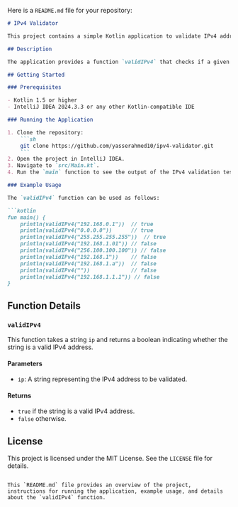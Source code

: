 Here is a `README.md` file for your repository:

```markdown
# IPv4 Validator

This project contains a simple Kotlin application to validate IPv4 addresses.

## Description

The application provides a function `validIPv4` that checks if a given string is a valid IPv4 address. It also includes a `main` function to test various IPv4 addresses.

## Getting Started

### Prerequisites

- Kotlin 1.5 or higher
- IntelliJ IDEA 2024.3.3 or any other Kotlin-compatible IDE

### Running the Application

1. Clone the repository:
    ```sh
    git clone https://github.com/yasserahmed10/ipv4-validator.git
    ```
2. Open the project in IntelliJ IDEA.
3. Navigate to `src/Main.kt`.
4. Run the `main` function to see the output of the IPv4 validation tests.

### Example Usage

The `validIPv4` function can be used as follows:

```kotlin
fun main() {
    println(validIPv4("192.168.0.1"))  // true
    println(validIPv4("0.0.0.0"))      // true
    println(validIPv4("255.255.255.255"))  // true
    println(validIPv4("192.168.1.01")) // false
    println(validIPv4("256.100.100.100")) // false
    println(validIPv4("192.168.1"))    // false
    println(validIPv4("192.168.1.a"))  // false
    println(validIPv4(""))             // false
    println(validIPv4("192.168.1.1.1")) // false
}
```

## Function Details

### `validIPv4`

This function takes a string `ip` and returns a boolean indicating whether the string is a valid IPv4 address.

#### Parameters

- `ip`: A string representing the IPv4 address to be validated.

#### Returns

- `true` if the string is a valid IPv4 address.
- `false` otherwise.

## License

This project is licensed under the MIT License. See the `LICENSE` file for details.
```

This `README.md` file provides an overview of the project, instructions for running the application, example usage, and details about the `validIPv4` function.
